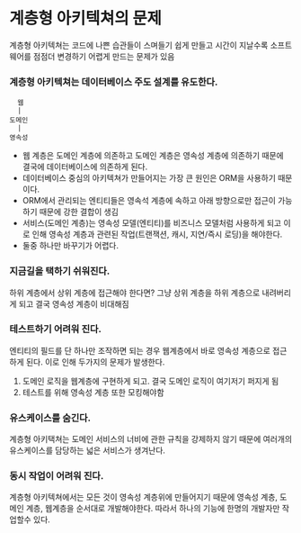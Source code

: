 # 계층형 아키텍쳐의 문제
계층형 아키텍쳐는 코드에 나쁜 습관들이 스며들기 쉽게 만들고 시간이 지날수록 소프트웨어를 점점더 변경하기 어렵게 만드는 문제가 있음

### 계층형 아키텍쳐는 데이터베이스 주도 설계를 유도한다.

```
  웹
  |
도메인
  |
영속성
```

- 웹 계층은 도메인 계층에 의존하고 도메인 계층은 영속성 계층에 의존하기 때문에 결국에 데이터베이스에 의존하게 된다.
- 데이터베이스 중심의 아키텍쳐가 만들어지는 가장 큰 원인은 ORM을 사용하기 때문이다.
- ORM에서 관리되는 엔티티들은 영속석 계층에 속하고 아래 방향으로만 접근이 가능하기 때문에 강한 결합이 생김
- 서비스(도메인 계층)는 영속성 모델(엔티티)를 비즈니스 모델처럼 사용하게 되고 이로 인해 영속성 계층과 관련된 작업(트랜잭션, 캐시, 지연/즉시 로딩)을 해야한다.
- 둘중 하나만 바꾸기가 어렵다.

### 지금길을 택하기 쉬워진다. 
하위 계층에서 상위 계층에 접근해야 한다면? 그냥 상위 계층을 하위 계층으로 내려버리게 되고 결국 영속성 계층이 비대해짐

### 테스트하기 어려워 진다.
엔티티의 필드를 단 하나만 조작하면 되는 경우 웹계층에서 바로 영속성 계층으로 접근하게 된다. 이로 인해 두가지의 문제가 발생한다.

1. 도메인 로직을 웹계층에 구현하게 되고. 결국 도메인 로직이 여기저기 퍼지게 됨
2. 테스트를 위해 영속성 계층 또한 모킹해야함

### 유스케이스를 숨긴다.

계층형 아키택쳐는 도메인 서비스의 너비에 관한 규칙을 강제하지 않기 때문에 여러개의 유스케이스를 담당하는 넓은 서비스가 생겨난다. 

### 동시 작업이 어려워 진다.

계층형 아키텍쳐에서는 모든 것이 영속성 계층위에 만들어지기 때문에 영속성 계층, 도메인 계층, 웹계층을 순서대로 개발해야한다. 따라서 하나의 기능에 한명의 개발자만 작업할수 있다.

